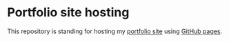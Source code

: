 Portfolio site hosting
======================

This repository is standing for hosting my [portfolio site][] using [GitHub pages][].

[portfolio site]: http://www.heropotato.com
[GitHub pages]: http://pages.github.com

